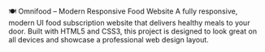 🍽️ Omnifood – Modern Responsive Food Website
A fully responsive, modern UI food subscription website that delivers healthy meals to your door. Built with HTML5 and CSS3, this project is designed to look great on all devices and showcase a professional web design layout.

